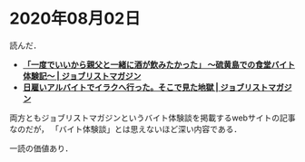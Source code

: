 # 2020年08月02日 



読んだ．


* **[「一度でいいから親父と一緒に酒が飲みたかった」 〜硫黄島での食堂バイト体験記〜 | ジョブリストマガジン](https://m.job-list.net/articles/175)**
* **[日雇いアルバイトでイラクへ行った。そこで見た地獄 | ジョブリストマガジン](https://m.job-list.net/articles/195)**


両方ともジョブリストマガジンというバイト体験談を掲載するwebサイトの記事なのだが，
「バイト体験談」とは思えないほど深い内容である．


一読の価値あり．
